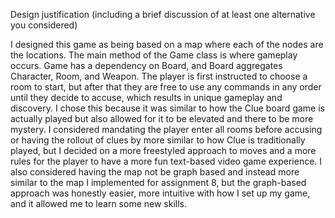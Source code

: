 Design justification (including a brief discussion of at least one alternative you considered)

I designed this game as being based on a map where each of the nodes are the locations. The main method of the Game class is where gameplay occurs. Game has a dependency on Board, and Board aggregates Character, Room, and Weapon. The player is first instructed to choose a room to start, but after that they are free to use any commands in any order until they decide to accuse, which results in unique gameplay and discovery. I chose this because it was similar to how the Clue board game is actually played but also allowed for it to be elevated and there to be more mystery. I considered mandating the player enter all rooms before accusing or having the rollout of clues by more similar to how Clue is traditionally played, but I decided on a more freestyled approach to moves and a more rules for the player to have a more fun text-based video game experience. I also considered having the map not be graph based and instead more similar to the map I implemented for assignment 8, but the graph-based approach was honestly easier, more intuitive with how I set up my game, and it allowed me to learn some new skills.